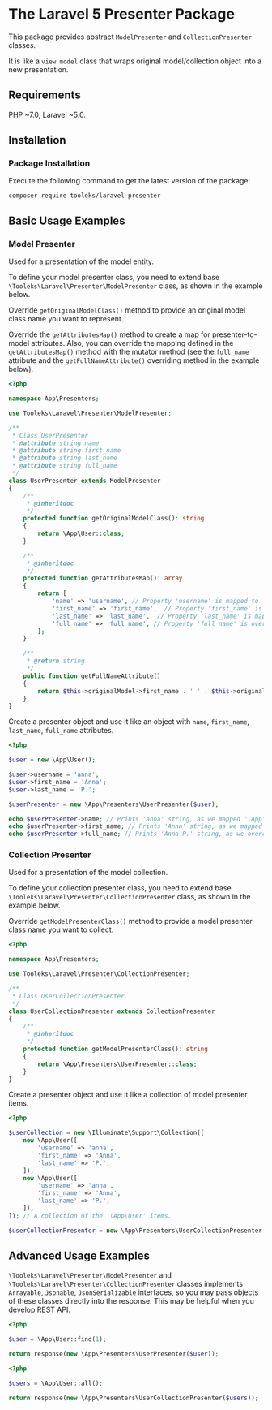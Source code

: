 # The Laravel 5 Presenter Package

This package provides abstract `ModelPresenter` and `CollectionPresenter` classes. 

It is like a `view model` class that wraps original model/collection object into a new presentation.

## Requirements

PHP ~7.0, Laravel ~5.0.

## Installation

### Package Installation

Execute the following command to get the latest version of the package:

```shell
composer require tooleks/laravel-presenter
```

## Basic Usage Examples

### Model Presenter

Used for a presentation of the model entity.

To define your model presenter class, you need to extend base `\Tooleks\Laravel\Presenter\ModelPresenter` class, as shown in the example below.

Override `getOriginalModelClass()` method to provide an original model class name you want to represent.

Override the `getAttributesMap()` method to create a map for presenter-to-model attributes. Also, you can override the mapping defined in the `getAttributesMap()` method with the mutator method (see the `full_name` attribute and the `getFullNameAttribute()` overriding method in the example below).

```php
<?php

namespace App\Presenters;

use Tooleks\Laravel\Presenter\ModelPresenter;

/**
 * Class UserPresenter
 * @attribute string name
 * @attribute string first_name
 * @attribute string last_name
 * @attribute string full_name
 */
class UserPresenter extends ModelPresenter
{
    /**
     * @inheritdoc
     */
    protected function getOriginalModelClass(): string
    {
        return \App\User::class;
    }

    /**
     * @inheritdoc
     */
    protected function getAttributesMap(): array
    {
        return [
            'name' => 'username', // Property 'username' is mapped to 'name' attribute.
            'first_name' => 'first_name',  // Property 'first_name' is mapped to 'first_name' attribute.
            'last_name' => 'last_name',  // Property 'last_name' is mapped to 'last_name' attribute.
            'full_name' => 'full_name', // Property 'full_name' is overriden in the 'fullName()' method.
        ];
    }

    /**
     * @return string
     */
    public function getFullNameAttribute()
    {
        return $this->originalModel->first_name . ' ' . $this->originalModel->last_name;
    }
}

```

Create a presenter object and use it like an object with `name`, `first_name`, `last_name`, `full_name` attributes.

```php
<?php

$user = new \App\User();

$user->username = 'anna';
$user->first_name = 'Anna';
$user->last_name = 'P.';

$userPresenter = new \App\Presenters\UserPresenter($user);

echo $userPresenter->name; // Prints 'anna' string, as we mapped '\App\User' 'username' attribute to '\App\Presenters\UserPresenter' 'name' attribute.
echo $userPresenter->first_name; // Prints 'Anna' string, as we mapped '\App\User' 'first_name' attribute to '\App\Presenters\UserPresenter' 'first_name' attribute.
echo $userPresenter->full_name; // Prints 'Anna P.' string, as we override '\App\Presenters\UserPresenter' 'full_name' attribute with the 'fullName()' method.

```

### Collection Presenter

Used for a presentation of the model collection.

To define your collection presenter class, you need to extend base `\Tooleks\Laravel\Presenter\CollectionPresenter` class, as shown in the example below.

Override `getModelPresenterClass()` method to provide a model presenter class name you want to collect.

```php
<?php

namespace App\Presenters;

use Tooleks\Laravel\Presenter\CollectionPresenter;

/**
 * Class UserCollectionPresenter
 */
class UserCollectionPresenter extends CollectionPresenter
{
    /**
     * @inheritdoc
     */
    protected function getModelPresenterClass(): string
    {
        return \App\Presenters\UserPresenter::class;
    }
}

```

Create a presenter object and use it like a collection of model presenter items.

```php
<?php

$userCollection = new \Illuminate\Support\Collection([
    new \App\User([
        'username' => 'anna',
        'first_name' => 'Anna',
        'last_name' => 'P.',
    ]),
    new \App\User([
        'username' => 'anna',
        'first_name' => 'Anna',
        'last_name' => 'P.',
    ]),
]); // A collection of the '\App\User' items.

$userCollectionPresenter = new \App\Presenters\UserCollectionPresenter($userCollection); // A collection of the '\App\Presenters\UserPresenter' items.

```

## Advanced Usage Examples

`\Tooleks\Laravel\Presenter\ModelPresenter` and `\Tooleks\Laravel\Presenter\CollectionPresenter` classes implements `Arrayable`, `Jsonable`, `JsonSerializable` interfaces, so you may pass objects of these classes directly into the response. This may be helpful when you develop REST API.

```php
<?php

$user = \App\User::find(1);

return response(new \App\Presenters\UserPresenter($user));

```

```php
<?php

$users = \App\User::all();

return response(new \App\Presenters\UserCollectionPresenter($users));

```
